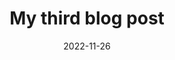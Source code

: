 ---
slug: "my-third-blog-post"
date: "2022-11-26"
title: "My third blog post"
summary: "In this blog post we test to see if the page renders correctly"
---